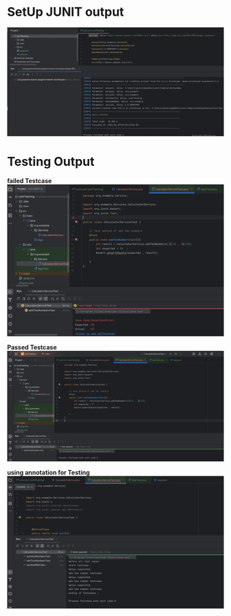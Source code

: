 # SetUp JUNIT output
![alt text](image.png)

# Testing Output 

**failed Testcase** 
![alt text](image-2.png)

**Passed Testcase** 
![alt text](image-1.png)

**using annotation for Testing** 
![alt text](image-3.png)